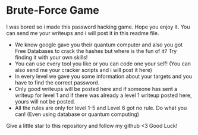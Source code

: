 # Brute-Force Game

I was bored so i made this password hacking game. Hope you enjoy it.
You can send me your writeups and i will post it in this readme file.

- We know google gave you their quantum computer and also you got Free Databases to crack the hashes but where is the fun of it? Try finding it with your own skills!
- You can use every tool you like or you can code one your self! (You can also send me your cracker scripts and i will post it here)
- In every level we gave you some information about your targets and you have to find the correct password.
- Only good writeups will be posted here and if someone has sent a writeup for level 1 and if there was already a level 1 writeup posted here, yours will not be posted.
- All the rules are only for level 1-5 and Level 6 got no rule. Do what you can! (Even using database or quantum computing)

Give a little star to this repository and follow my github <3
Good Luck!
